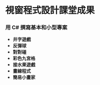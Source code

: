 # 視窗程式設計課堂成果

### 用 C# 撰寫基本和小型專案

* **井字遊戲**
* **反彈球**
* **對對碰**
* **彩色九宮格**
* **接水果遊戲**
*  **畫線程式**
* **簡易小畫家**
